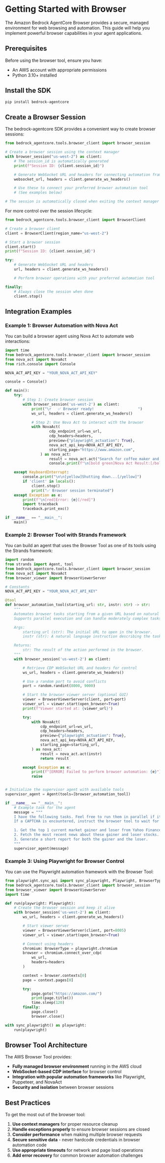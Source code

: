 # Getting Started with Browser

The Amazon Bedrock AgentCore Browser provides a secure, managed environment for web browsing and automation. This guide will help you implement powerful browser capabilities in your agent applications.

## Prerequisites

Before using the browser tool, ensure you have:

- An AWS account with appropriate permissions
- Python 3.10+ installed

## Install the SDK

```bash
pip install bedrock-agentcore
```

## Create a Browser Session

The bedrock-agentcore SDK provides a convenient way to create browser sessions:

```python
from bedrock_agentcore.tools.browser_client import browser_session

# Create a browser session using the context manager
with browser_session("us-west-2") as client:
    # The session_id is automatically generated
    print(f"Session ID: {client.session_id}")

    # Generate WebSocket URL and headers for connecting automation frameworks
    websocket_url, headers = client.generate_ws_headers()

    # Use these to connect your preferred browser automation tool
    # (See examples below)

# The session is automatically closed when exiting the context manager
```

For more control over the session lifecycle:

```python
from bedrock_agentcore.tools.browser_client import BrowserClient

# Create a browser client
client = BrowserClient(region_name="us-west-2")

# Start a browser session
client.start()
print(f"Session ID: {client.session_id}")

try:
    # Generate WebSocket URL and headers
    url, headers = client.generate_ws_headers()

    # Perform browser operations with your preferred automation tool

finally:
    # Always close the session when done
    client.stop()
```

## Integration Examples

### Example 1: Browser Automation with Nova Act

You can build a browser agent using Nova Act to automate web interactions:

```python
import time
from bedrock_agentcore.tools.browser_client import browser_session
from nova_act import NovaAct
from rich.console import Console

NOVA_ACT_API_KEY = "YOUR_NOVA_ACT_API_KEY"

console = Console()

def main():
    try:
        # Step 1: Create browser session
        with browser_session('us-west-2') as client:
            print("\r   ✅ Browser ready!                    ")
            ws_url, headers = client.generate_ws_headers()

            # Step 2: Use Nova Act to interact with the browser
            with NovaAct(
                    cdp_endpoint_url=ws_url,
                    cdp_headers=headers,
                    preview={"playwright_actuation": True},
                    nova_act_api_key=NOVA_ACT_API_KEY,
                    starting_page="https://www.amazon.com",
                ) as nova_act:
                    result = nova_act.act("Search for coffee maker and get the details of the lowest priced one on the first page")
                    console.print(f"\n[bold green]Nova Act Result:[/bold green] {result}")

    except KeyboardInterrupt:
        console.print("\n\n[yellow]Shutting down...[/yellow]")
        if 'client' in locals():
            client.stop()
            print("✅ Browser session terminated")
    except Exception as e:
        print(f"\n[red]Error: {e}[/red]")
        import traceback
        traceback.print_exc()

if __name__ == "__main__":
    main()
```

### Example 2: Browser Tool with Strands Framework

You can build an agent that uses the Browser Tool as one of its tools using the Strands framework:

```python
import random
from strands import Agent, tool
from bedrock_agentcore.tools.browser_client import browser_session
from nova_act import NovaAct
from browser_viewer import BrowserViewerServer

# Constants
NOVA_ACT_API_KEY = "YOUR_NOVA_ACT_API_KEY"

@tool
def browser_automation_tool(starting_url: str, instr: str) -> str:
    """
    Automates browser tasks starting from a given URL based on natural language instructions.
    Supports parallel execution and can handle moderately complex tasks with some reasoning.

    Args:
        starting_url (str): The initial URL to open in the browser.
        instr (str): A natural language instruction describing the task to be automated.

    Returns:
        str: The result of the action performed in the browser.
    """
    with browser_session('us-west-2') as client:

        # Retrieve CDP WebSocket URL and headers for control
        ws_url, headers = client.generate_ws_headers()

        # Use a random port to avoid conflicts
        port = random.randint(8000, 9000)

        # Start the browser viewer server (optional GUI)
        viewer = BrowserViewerServer(client, port=port)
        viewer_url = viewer.start(open_browser=True)
        print(f"Viewer started at: {viewer_url}")

        try:
            with NovaAct(
                cdp_endpoint_url=ws_url,
                cdp_headers=headers,
                preview={"playwright_actuation": True},
                nova_act_api_key=NOVA_ACT_API_KEY,
                starting_page=starting_url,
            ) as nova_act:
                result = nova_act.act(instr)
                return result

        except Exception as e:
            print(f"[ERROR] Failed to perform browser automation: {e}")
            raise


# Initialize the supervisor agent with available tools
supervisor_agent = Agent(tools=[browser_automation_tool])

if __name__ == "__main__":
    # Example task for the agent
    message = """
    I have the following tasks. Feel free to run them in parallel if it improves performance.
    If a CAPTCHA is encountered, instruct the browser tool to wait for manual resolution.

    1. Get the top 1 current market gainer and loser from Yahoo Finance.
    2. Fetch the most recent news about these gainer and loser stocks.
    3. Generate a short report for both the gainer and the loser.
    """
    supervisor_agent(message)
```

### Example 3: Using Playwright for Browser Control

You can use the Playwright automation framework with the Browser Tool:

```python
from playwright.sync_api import sync_playwright, Playwright, BrowserType
from bedrock_agentcore.tools.browser_client import browser_session
from browser_viewer import BrowserViewerServer
import time

def run(playwright: Playwright):
    # Create the browser session and keep it alive
    with browser_session('us-west-2') as client:
        ws_url, headers = client.generate_ws_headers()

        # Start viewer server
        viewer = BrowserViewerServer(client, port=8005)
        viewer_url = viewer.start(open_browser=True)

        # Connect using headers
        chromium: BrowserType = playwright.chromium
        browser = chromium.connect_over_cdp(
            ws_url,
            headers=headers
        )

        context = browser.contexts[0]
        page = context.pages[0]

        try:
            page.goto("https://amazon.com/")
            print(page.title())
            time.sleep(120)
        finally:
            page.close()
            browser.close()

with sync_playwright() as playwright:
    run(playwright)
```

## Browser Tool Architecture

The AWS Browser Tool provides:

- **Fully managed browser environment** running in the AWS cloud
- **WebSocket-based CDP interface** for browser control
- **Integration with popular automation frameworks** like Playwright, Puppeteer, and NovaAct
- **Security and isolation** between browser sessions

## Best Practices

To get the most out of the browser tool:

1. **Use context managers** for proper resource cleanup
2. **Handle exceptions properly** to ensure browser sessions are closed
3. **Consider performance** when making multiple browser requests
4. **Secure sensitive data** - never hardcode credentials in browser automation code
5. **Use appropriate timeouts** for network and page load operations
6. **Add error recovery** for common browser automation challenges

